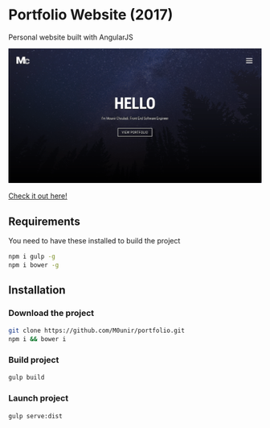 # Portfolio Website (2017)

Personal website built with AngularJS

![Portfolio Preview](https://raw.githubusercontent.com/M0unir/portfolio/master/src/assets/images/preview.png)

[Check it out here!](https://mounir.herokuapp.com/ )

## Requirements

You need to have these installed to build the project

```bash
npm i gulp -g
npm i bower -g
```

## Installation

### Download the project

```bash
git clone https://github.com/M0unir/portfolio.git
npm i && bower i
```

### Build project

```bash
gulp build
```

### Launch project

```bash
gulp serve:dist
```
